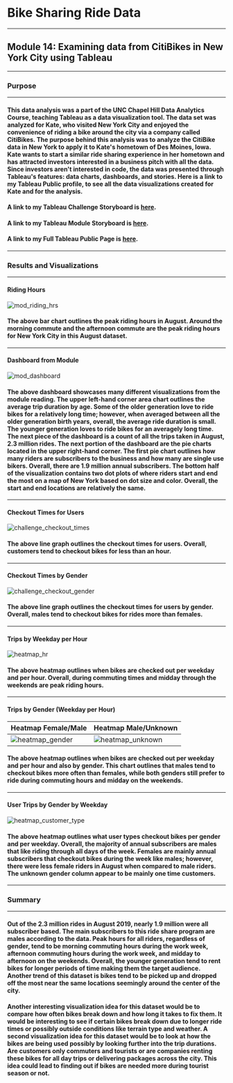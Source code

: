 # Bike Sharing Ride Data
---
## Module 14: Examining data from CitiBikes in New York City using Tableau
---
### Purpose
---
#### This data analysis was a part of the UNC Chapel Hill Data Analytics Course, teaching Tableau as a data visualization tool. The data set was analyzed for Kate, who visited New York City and enjoyed the convenience of riding a bike around the city via a company called CitiBikes. The purpose behind this analysis was to analyze the CitiBike data in New York to apply it to Kate's hometown of Des Moines, Iowa. Kate wants to start a similar ride sharing experience in her hometown and has attracted investors interested in a business pitch with all the data. Since investors aren't interested in code, the data was presented through Tableau's features: data charts, dashboards, and stories. Here is a link to my Tableau Public profile, to see all the data visualizations created for Kate and for the analysis.
#### A link to my Tableau Challenge Storyboard is [here](https://public.tableau.com/app/profile/abigayle.reeves/viz/NYC_Citibike_Challenge_16544712048750/ChallengeStoryboard?publish=yes).
#### A link to my Tableau Module Storyboard is [here](https://public.tableau.com/app/profile/abigayle.reeves/viz/Mod_14_Code/ModuleStoryboard?publish=yes).
#### A link to my Full Tableau Public Page is [here](https://public.tableau.com/app/profile/abigayle.reeves).
---
### Results and Visualizations
---
#### Riding Hours
![mod_riding_hrs](https://user-images.githubusercontent.com/98365963/172748187-03d6c681-aac9-482a-87ae-c508ada267a7.PNG)
#### The above bar chart outlines the peak riding hours in August. Around the morning commute and the afternoon commute are the peak riding hours for New York City in this August dataset.
---
#### Dashboard from Module 
![mod_dashboard](https://user-images.githubusercontent.com/98365963/172748196-60a1669f-e278-4738-8a21-c3c7c9de13d4.PNG)
#### The above dashboard showcases many different visualizations from the module reading. The upper left-hand corner area chart outlines the average trip duration by age. Some of the older generation love to ride bikes for a relatively long time; however, when averaged between all the older generation birth years, overall, the average ride duration is small. The younger generation loves to ride bikes for an averagely long time. The next piece of the dashboard is a count of all the trips taken in August, 2.3 million rides. The next portion of the dashboard are the pie charts located in the upper right-hand corner. The first pie chart outlines how many riders are subscribers to the business and how many are single use bikers. Overall, there are 1.9 million annual subscribers. The bottom half of the visualization contains two dot plots of where riders start and end the most on a map of New York based on dot size and color. Overall, the start and end locations are relatively the same.   
---
#### Checkout Times for Users
![challenge_checkout_times](https://user-images.githubusercontent.com/98365963/172748214-29a943ea-d066-4d18-9c21-008951630367.PNG)
#### The above line graph outlines the checkout times for users. Overall, customers tend to checkout bikes for less than an hour. 
---
#### Checkout Times by Gender
![challenge_checkout_gender](https://user-images.githubusercontent.com/98365963/172748223-95315640-3357-40fb-be2c-07091679195d.PNG)
#### The above line graph outlines the checkout times for users by gender. Overall, males tend to checkout bikes for rides more than females. 
---
#### Trips by Weekday per Hour
![heatmap_hr](https://user-images.githubusercontent.com/98365963/172748391-1e5e84c9-6964-423b-aaf4-450cead0f3c4.PNG)
#### The above heatmap outlines when bikes are checked out per weekday and per hour. Overall, during commuting times and midday through the weekends are peak riding hours. 
---
#### Trips by Gender (Weekday per Hour)
Heatmap Female/Male | Heatmap Male/Unknown
|----|----|
![heatmap_gender](https://user-images.githubusercontent.com/98365963/172748520-e0f0d449-79a2-4a09-884d-3f15fd8bfae5.PNG) | ![heatmap_unknown](https://user-images.githubusercontent.com/98365963/172748536-27446aef-f888-479a-b034-91a904c9182a.PNG)
#### The above heatmap outlines when bikes are checked out per weekday and per hour and also by gender. This chart outlines that males tend to checkout bikes more often than females, while both genders still prefer to ride during commuting hours and midday on the weekends. 
---
#### User Trips by Gender by Weekday
![heatmap_customer_type](https://user-images.githubusercontent.com/98365963/172748359-b65c19a0-9fab-423c-baef-f9c497afdb74.PNG)
#### The above heatmap outlines what user types checkout bikes per gender and per weekday. Overall, the majority of annual subscribers are males that like riding through all days of the week. Females are mainly annual subscribers that checkout bikes during the week like males; however, there were less female riders in August when compared to male riders. The unknown gender column appear to be mainly one time customers.  
---
### Summary
---
#### Out of the 2.3 million rides in August 2019, nearly 1.9 million were all subscriber based. The main subscribers to this ride share program are males according to the data. Peak hours for all riders, regardless of gender, tend to be morning commuting hours during the work week, afternoon commuting hours during the work week, and midday to afternoon on the weekends. Overall, the younger generation tend to rent bikes for longer periods of time making them the target audience. Another trend of this dataset is bikes tend to be picked up and dropped off the most near the same locations seemingly around the center of the city. 
#### Another interesting visualization idea for this dataset would be to compare how often bikes break down and how long it takes to fix them. It would be interesting to see if certain bikes break down due to longer ride times or possibly outside conditions like terrain type and weather. A second visualization idea for this dataset would be to look at how the bikes are being used possibly by looking further into the trip durations. Are customers only commuters and tourists or are companies renting these bikes for all day trips or delivering packages across the city. This idea could lead to finding out if bikes are needed more during tourist season or not.
